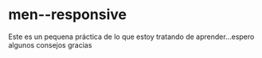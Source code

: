 # men--responsive
Este es un pequena práctica de lo  que estoy tratando de aprender...espero algunos consejos gracias 
